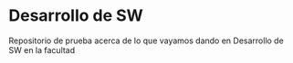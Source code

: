 # Desarrollo de SW
Repositorio de prueba acerca de lo que vayamos dando en Desarrollo de SW en la facultad

